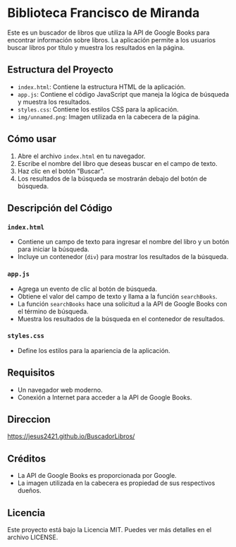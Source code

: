 # Biblioteca Francisco de Miranda

Este es un buscador de libros que utiliza la API de Google Books para encontrar información sobre libros. La aplicación permite a los usuarios buscar libros por título y muestra los resultados en la página.

## Estructura del Proyecto

- `index.html`: Contiene la estructura HTML de la aplicación.
- `app.js`: Contiene el código JavaScript que maneja la lógica de búsqueda y muestra los resultados.
- `styles.css`: Contiene los estilos CSS para la aplicación.
- `img/unnamed.png`: Imagen utilizada en la cabecera de la página.

## Cómo usar

1. Abre el archivo `index.html` en tu navegador.
2. Escribe el nombre del libro que deseas buscar en el campo de texto.
3. Haz clic en el botón "Buscar".
4. Los resultados de la búsqueda se mostrarán debajo del botón de búsqueda.

## Descripción del Código

### `index.html`

- Contiene un campo de texto para ingresar el nombre del libro y un botón para iniciar la búsqueda.
- Incluye un contenedor (`div`) para mostrar los resultados de la búsqueda.

### `app.js`

- Agrega un evento de clic al botón de búsqueda.
- Obtiene el valor del campo de texto y llama a la función `searchBooks`.
- La función `searchBooks` hace una solicitud a la API de Google Books con el término de búsqueda.
- Muestra los resultados de la búsqueda en el contenedor de resultados.

### `styles.css`

- Define los estilos para la apariencia de la aplicación.

## Requisitos

- Un navegador web moderno.
- Conexión a Internet para acceder a la API de Google Books.

## Direccion

https://jesus2421.github.io/BuscadorLibros/

## Créditos

- La API de Google Books es proporcionada por Google.
- La imagen utilizada en la cabecera es propiedad de sus respectivos dueños.

## Licencia

Este proyecto está bajo la Licencia MIT. Puedes ver más detalles en el archivo LICENSE.
